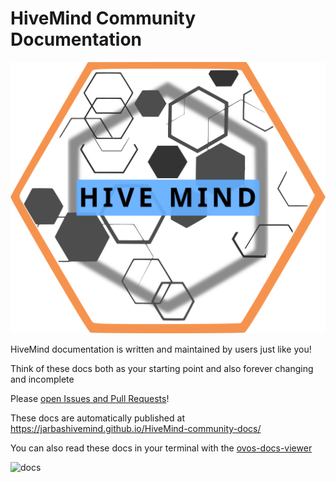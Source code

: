 # HiveMind Community Documentation

![](https://github.com/JarbasHiveMind/HiveMind-assets/raw/master/logo/hivemind-512.png)

HiveMind documentation is written and maintained by users just like you! 

Think of these docs both as your starting point and also forever changing and incomplete

Please [open Issues and Pull Requests](https://github.com/JarbasHiveMind/HiveMind-community-docs)!


These docs are automatically published at https://jarbashivemind.github.io/HiveMind-community-docs/

You can also read these docs in your terminal with the [ovos-docs-viewer]([https://gist.github.com/JarbasAl/b341e5a79acdeb8adb4d9e1d9d68aa42](https://github.com/OpenVoiceOS/ovos-docs-viewer))

![docs](https://github.com/JarbasHiveMind/HiveMind-community-docs/assets/33701864/3f241128-3dd3-47ef-857c-722e560328e9)
